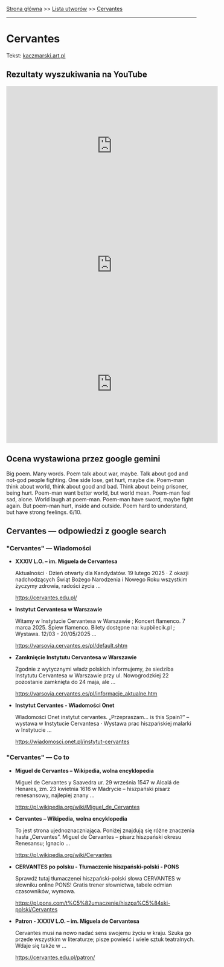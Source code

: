 [Strona główna](../index.md) >> [Lista utworów](../list.md) >> [Cervantes](90.md)

---

# Cervantes

Tekst: [kaczmarski.art.pl](https://www.kaczmarski.art.pl/tworczosc/wiersze/cervantes/)

## Rezultaty wyszukiwania na YouTube

<iframe width="560" height="315" src="https://www.youtube.com/embed/Iak2jJ3QExk?si=IdontcarewhotheIRSsendsImnotpayingtaxes" title="YouTube video player" frameborder="0" allow="accelerometer; autoplay; clipboard-write; encrypted-media; gyroscope; picture-in-picture; web-share" referrerpolicy="strict-origin-when-cross-origin" allowfullscreen></iframe>

<iframe width="560" height="315" src="https://www.youtube.com/embed/ilqJMS2uESM?si=IdontcarewhotheIRSsendsImnotpayingtaxes" title="YouTube video player" frameborder="0" allow="accelerometer; autoplay; clipboard-write; encrypted-media; gyroscope; picture-in-picture; web-share" referrerpolicy="strict-origin-when-cross-origin" allowfullscreen></iframe>

<iframe width="560" height="315" src="https://www.youtube.com/embed/m4rSSL-1kuM?si=IdontcarewhotheIRSsendsImnotpayingtaxes" title="YouTube video player" frameborder="0" allow="accelerometer; autoplay; clipboard-write; encrypted-media; gyroscope; picture-in-picture; web-share" referrerpolicy="strict-origin-when-cross-origin" allowfullscreen></iframe>

## Ocena wystawiona przez google gemini

Big poem. Many words. Poem talk about war, maybe. Talk about god and not-god people fighting. One side lose, get hurt, maybe die. Poem-man think about world, think about good and bad. Think about being prisoner, being hurt. Poem-man want better world, but world mean. Poem-man feel sad, alone. World laugh at poem-man. Poem-man have sword, maybe fight again. But poem-man hurt, inside and outside. Poem hard to understand, but have strong feelings. 6/10.


## Cervantes — odpowiedzi z google search

### "Cervantes" — Wiadomości

- **XXXIV L.O. – im. Miguela de Cervantesa**

    Aktualności · Dzień otwarty dla Kandydatów. 19 lutego 2025 · Z okazji nadchodzących Świąt Bożego Narodzenia i Nowego Roku wszystkim życzymy zdrowia, radości życia ... 

   <https://cervantes.edu.pl/>
- **Instytut Cervantesa w Warszawie**

    Witamy w Instytucie Cervantesa w Warszawie ; Koncert flamenco. 7 marca 2025. Śpiew flamenco. Bilety dostępne na: kupbilecik.pl ; Wystawa. 12/03 - 20/05/2025 ... 

   <https://varsovia.cervantes.es/pl/default.shtm>
- **Zamknięcie Instytutu Cervantesa w Warszawie**

    Zgodnie z wytycznymi władz polskich informujemy, że siedziba Instytutu Cervantesa w Warszawie przy ul. Nowogrodzkiej 22 pozostanie zamknięta do 24 maja, ale ... 

   <https://varsovia.cervantes.es/pl/informacje_aktualne.htm>
- **Instytut Cervantes - Wiadomości Onet**

    Wiadomości Onet instytut cervantes. „Przepraszam… is this Spain?” – wystawa w Instytucie Cervantesa · Wystawa prac hiszpańskiej malarki w Instytucie ... 

   <https://wiadomosci.onet.pl/instytut-cervantes>

### "Cervantes" — Co to

- **Miguel de Cervantes – Wikipedia, wolna encyklopedia**

    Miguel de Cervantes y Saavedra ur. 29 września 1547 w Alcalá de Henares, zm. 23 kwietnia 1616 w Madrycie – hiszpański pisarz renesansowy, najlepiej znany ... 

   <https://pl.wikipedia.org/wiki/Miguel_de_Cervantes>
- **Cervantes – Wikipedia, wolna encyklopedia**

    To jest strona ujednoznaczniająca. Poniżej znajdują się różne znaczenia hasła „Cervantes”. Miguel de Cervantes – pisarz hiszpański okresu Renesansu; Ignacio ... 

   <https://pl.wikipedia.org/wiki/Cervantes>
- **CERVANTES po polsku - Tłumaczenie hiszpański-polski - PONS**

    Sprawdź tutaj tłumaczenei hiszpański-polski słowa CERVANTES w słowniku online PONS! Gratis trener słownictwa, tabele odmian czasowników, wymowa. 

   <https://pl.pons.com/t%C5%82umaczenie/hiszpa%C5%84ski-polski/Cervantes>
- **Patron - XXXIV L.O. – im. Miguela de Cervantesa**

    Cervantes musi na nowo nadać sens swojemu życiu w kraju. Szuka go przede wszystkim w literaturze; pisze powieść i wiele sztuk teatralnych. Wdaje się także w ... 

   <https://cervantes.edu.pl/patron/>

